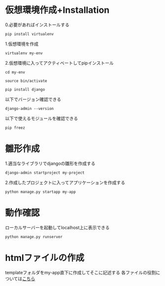 # 仮想環境作成+Installation
0.必要があればインストールする
```
pip install virtualenv
```
1.仮想環境を作成
```
virtualenv my-env
```
2.仮想環境に入ってアクティベートしてpipインストール
```
cd my-env
```
```
source bin/activate
```
```
pip install django
```
以下でバージョン確認できる
```
django-admin --version
```
以下で使えるモジュールを確認できる
```
pip freez
```
# 雛形作成
1.適当なライブラリでdjangoの雛形を作成する
```
django-admin startproject my-project
```
2.作成したプロジェクトに入ってアプリケーションを作成する
```
python manage.py startapp my-app
```
# 動作確認
ローカルサーバーを起動してlocalhost上に表示できる
```
python manage.py runserver
```
# htmlファイルの作成
templateフォルダをmy-app直下に作成してそこに記述する
各ファイルの役割については[こちら](./file-cheatsheet.md)